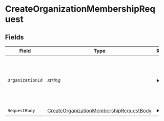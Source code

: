 # CreateOrganizationMembershipRequest


## Fields

| Field                                                                                                       | Type                                                                                                        | Required                                                                                                    | Description                                                                                                 |
| ----------------------------------------------------------------------------------------------------------- | ----------------------------------------------------------------------------------------------------------- | ----------------------------------------------------------------------------------------------------------- | ----------------------------------------------------------------------------------------------------------- |
| `OrganizationId`                                                                                            | *string*                                                                                                    | :heavy_check_mark:                                                                                          | The ID of the organization where the new membership will be created                                         |
| `RequestBody`                                                                                               | [CreateOrganizationMembershipRequestBody](../../Models/Requests/CreateOrganizationMembershipRequestBody.md) | :heavy_check_mark:                                                                                          | N/A                                                                                                         |